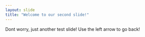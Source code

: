 ```yaml
---
layout: slide
title: "Welcome to our second slide!"
---
```

Dont worry, just another test slide!
Use the left arrow to go back!
